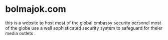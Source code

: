 # bolmajok.com
this is a website to host most of the global embassy security personel
most of the globe use a well sophisticated security system to safeguard for theier media outlets .
